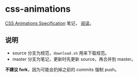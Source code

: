 # css-animations

[CSS Animations Specification](https://drafts.csswg.org/css-animations/) 笔记，
[阅读](https://ynotes.github.io/css-animations/)。

## 说明

- source 分支为规范，`download.sh` 用来下载规范。
- master 分支为笔记，更新时先更新 source，再合并到 master。

**不建议 fork**，因为可能会扔掉之前的 commits 强制 push。
